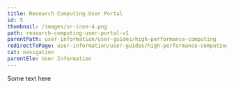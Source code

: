```yaml
---
title: Research Computing User Portal
id: 5
thumbnail: /images/sr-icon-4.png
path: research-computing-user-portal-v1
parentPath: user-information/user-guides/high-performance-computing
redirectToPage: user-information/user-guides/high-performance-computing/research-computing-user-portal
cat: navigation
parentEle: User Information
---
```

Some text here